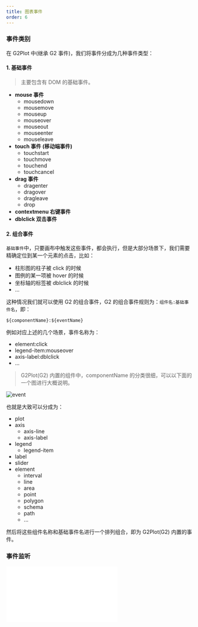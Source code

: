 ```yaml
---
title: 图表事件
order: 6
---
```


### 事件类别

在 G2Plot 中(继承 G2 事件)，我们将事件分成为几种事件类型：

#### 1. 基础事件

> 主要包含有 DOM 的基础事件。

- **mouse 事件**
  - mousedown
  - mousemove
  - mouseup
  - mouseover
  - mouseout
  - mouseenter
  - mouseleave
- **touch 事件 (移动端事件)**
  - touchstart
  - touchmove
  - touchend
  - touchcancel
- **drag 事件**
  - dragenter
  - dragover
  - dragleave
  - drop
- **contextmenu 右键事件**
- **dblclick 双击事件**

#### 2. 组合事件

`基础事件`中，只要画布中触发这些事件，都会执行，但是大部分场景下，我们需要精确定位到某一个元素的点击，比如：

- 柱形图的柱子被 click 的时候
- 图例的某一项被 hover 的时候
- 坐标轴的标签被 dblclick 的时候
- ...

这种情况我们就可以使用 G2 的组合事件，G2 的组合事件规则为：`组件名:基础事件名`，即：

```sign
${componentName}:${eventName}
```

例如对应上述的几个场景，事件名称为：

- element:click
- legend-item:mouseover
- axis-label:dblclick
- ...

> G2Plot(G2) 内置的组件中，componentName 的分类很细，可以以下面的一个图进行大概说明。

<!-- 截图来自于 https://riddle.alibaba-inc.com/riddles/e899cd72 -->

![event](https://gw.alipayobjects.com/mdn/rms_d314dd/afts/img/A*ZFbySLuhjPsAAAAAAAAAAAAAARQnAQ)

也就是大致可以分成为：

- plot
- axis
  - axis-line
  - axis-label
- legend
  - legend-item
- label
- slider
- element
  - interval
  - line
  - area
  - point
  - polygon
  - schema
  - path
  - ...

然后将这些组件名称和基础事件名进行一个排列组合，即为 G2Plot(G2) 内置的事件。

### 事件监听

<embed src="@/docs/common/events.zh.md"></embed>
